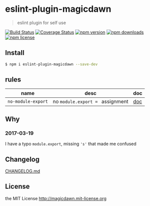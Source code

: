# eslint-plugin-magicdawn
> eslint plugin for self use

[![Build Status](https://img.shields.io/travis/magicdawn/eslint-plugin-magicdawn.svg?style=flat-square)](https://travis-ci.org/magicdawn/eslint-plugin-magicdawn)
[![Coverage Status](https://img.shields.io/codecov/c/github/magicdawn/eslint-plugin-magicdawn.svg?style=flat-square)](https://codecov.io/gh/magicdawn/eslint-plugin-magicdawn)
[![npm version](https://img.shields.io/npm/v/eslint-plugin-magicdawn.svg?style=flat-square)](https://www.npmjs.com/package/eslint-plugin-magicdawn)
[![npm downloads](https://img.shields.io/npm/dm/eslint-plugin-magicdawn.svg?style=flat-square)](https://www.npmjs.com/package/eslint-plugin-magicdawn)
[![npm license](https://img.shields.io/npm/l/eslint-plugin-magicdawn.svg?style=flat-square)](http://magicdawn.mit-license.org)

## Install
```sh
$ npm i eslint-plugin-magicdawn --save-dev
```

## rules

|name|desc|doc|
|----|----|---|
| `no-module-export` | no `module.export = ` assignment | [doc](docs/rules/no-module-export.md) |


## Why

### 2017-03-19
I have a typo `module.export`, missing `'s'` that made me confused

## Changelog
[CHANGELOG.md](CHANGELOG.md)

## License
the MIT License http://magicdawn.mit-license.org